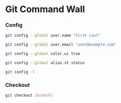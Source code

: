 # Git Command Wall

### Config

```sh
git config --global user.name "First Last"
```
```sh
git config --global user.email "user@example.com" 
```
```sh
git config --global color.ui true 
```
```sh
git config --global alias.st status 
```
```sh
git config -l 
```

### Checkout
```sh
git checkout [branch]
```
```sh

```
```sh

```
```sh

```
```sh

```
```sh

```
```sh

```
```sh

```


